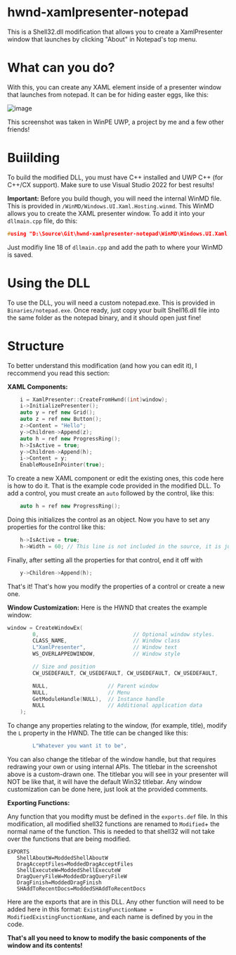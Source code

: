 # hwnd-xamlpresenter-notepad
This is a Shell32.dll modification that allows you to create a XamlPresenter window that launches by clicking "About" in Notepad's top menu.

# What can you do?
With this, you can create any XAML element inside of a presenter window that launches from notepad. It can be for hiding easter eggs, like this: 

![image](https://user-images.githubusercontent.com/83825746/205511464-fbf2c715-3e88-47d3-a827-fdff910e4e1b.png)

This screenshot was taken in WinPE UWP, a project by me and a few other friends!

# Buiilding
To build the modified DLL, you must have C++ installed and UWP C++ (for C++/CX support). Make sure to use Visual Studio 2022 for best results!

**Important:**
Before you build though, you will need the internal WinMD file. This is provided in `/WinMD/Windows.UI.Xaml.Hosting.winmd`. This WinMD allows you to create the XAML presenter window. To add it into your `dllmain.cpp` file, do this:

```cpp
#using "D:\Source\Git\hwnd-xamlpresenter-notepad\WinMD\Windows.UI.Xaml.Hosting.winmd" // Make sure to set the path to where ever your winmd file is! (This path is an example on my computer)
```

Just modifiy line 18 of `dllmain.cpp` and add the path to where your WinMD is saved.

# Using the DLL
To use the DLL, you will need a custom notepad.exe. This is provided in `Binaries/notepad.exe`. Once ready, just copy your built Shell16.dll file into the same folder as the notepad binary, and it should open just fine!

# Structure
To better understand this modification (and how you can edit it), I reccommend you read this section:

**XAML Components:**
```cpp
    i = XamlPresenter::CreateFromHwnd((int)window);
    i->InitializePresenter();
    auto y = ref new Grid();
    auto z = ref new Button();
    z->Content = "Hello";
    y->Children->Append(z);
    auto h = ref new ProgressRing();
    h->IsActive = true;
    y->Children->Append(h);
    i->Content = y;
    EnableMouseInPointer(true);
```
To create a new XAML component or edit the existing ones, this code here is how to do it. That is the example code provided in the modified DLL. To add a control, you must create an `auto` followed by the control, like this:
```cpp
    auto h = ref new ProgressRing();
```
Doing this initializes the control as an object. Now you have to set any properties for the control like this:
```cpp
    h->IsActive = true;
    h->Width = 60; // This line is not included in the source, it is just an example.
```
Finally, after setting all the properties for that control, end it off with
```cpp
    y->Children->Append(h);
```
That's it! That's how you modify the properties of a control or create a new one.

**Window Customization:**
Here is the HWND that creates the example window:
```cpp
window = CreateWindowEx(
        0,                              // Optional window styles.
        CLASS_NAME,                     // Window class
        L"XamlPresenter",               // Window text
        WS_OVERLAPPEDWINDOW,            // Window style

        // Size and position
        CW_USEDEFAULT, CW_USEDEFAULT, CW_USEDEFAULT, CW_USEDEFAULT,

        NULL,                   // Parent window    
        NULL,                   // Menu
        GetModuleHandle(NULL),  // Instance handle
        NULL                    // Additional application data
    );
```
To change any properties relating to the window, (for example, title), modify the `L` property in the HWND. The title can be changed like this:
```cpp
        L"Whatever you want it to be",
```
You can also change the titlebar of the window handle, but that requires redrawing your own or using internal APIs. The titlebar in the screenshot above is a custom-drawn one. The titlebar you will see in your presenter will NOT be like that, it will have the default Win32 titlebar.
Any window customization can be done here, just look at the provided comments.

**Exporting Functions:**

Any function that you modifty must be defined in the `exports.def` file. In this modification, all modified shell32 functions are renamed to `Modified`+ the normal name of the function. This is needed to that shell32 will not take over the functions that are being modified.
```
EXPORTS
   ShellAboutW=ModdedShellAboutW
   DragAcceptFiles=ModdedDragAcceptFiles
   ShellExecuteW=ModdedShellExecuteW
   DragQueryFileW=ModdedDragQueryFileW
   DragFinish=ModdedDragFinish
   SHAddToRecentDocs=ModdedSHAddToRecentDocs
```

Here are the exports that are in this DLL. Any other function will need to be added here in this format: `ExistingFunctionName = ModifiedExistingFunctionName`, and each name is defined by you in the code.

**That's all you need to know to modify the basic components of the window and its contents!**
